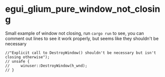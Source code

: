 # egui_glium_pure_window_not_closing
 Small example of window not closing, run `cargo run` to see, you can comment out lines to see it work properly, but seems like they shouldn't be necessary
```
//"Explicit call to DestroyWindow() shouldn't be necessary but isn't closing otherwise");
// unsafe {
//     winuser::DestroyWindow(h_wnd);
// }
```
